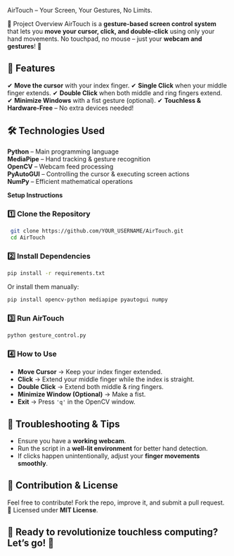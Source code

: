 AirTouch – Your Screen, Your Gestures, No Limits.

📌 Project Overview
AirTouch is a **gesture-based screen control system** that lets you **move your cursor, click, and double-click** using only your hand movements. No touchpad, no mouse – just your **webcam and gestures**! 🚀

## **🎯 Features**
✔ **Move the cursor** with your index finger.
✔ **Single Click** when your middle finger extends.
✔ **Double Click** when both middle and ring fingers extend.
✔ **Minimize Windows** with a fist gesture (optional).
✔ **Touchless & Hardware-Free** – No extra devices needed!

## **🛠 Technologies Used**
**Python** – Main programming language  
**MediaPipe** – Hand tracking & gesture recognition  
**OpenCV** – Webcam feed processing  
**PyAutoGUI** – Controlling the cursor & executing screen actions  
**NumPy** – Efficient mathematical operations  

**Setup Instructions**
### **1️⃣ Clone the Repository**
```sh
 git clone https://github.com/YOUR_USERNAME/AirTouch.git
 cd AirTouch
```

### **2️⃣ Install Dependencies**
```sh
pip install -r requirements.txt
```
Or install them manually:
```sh
pip install opencv-python mediapipe pyautogui numpy
```

### **3️⃣ Run AirTouch**
```sh
python gesture_control.py
```

### **4️⃣ How to Use**
- **Move Cursor** → Keep your index finger extended.
- **Click** → Extend your middle finger while the index is straight.
- **Double Click** → Extend both middle & ring fingers.
- **Minimize Window (Optional)** → Make a fist.
- **Exit** → Press `'q'` in the OpenCV window.

## **📌 Troubleshooting & Tips**
- Ensure you have a **working webcam**.
- Run the script in a **well-lit environment** for better hand detection.
- If clicks happen unintentionally, adjust your **finger movements smoothly**.

## **📌 Contribution & License**
Feel free to contribute! Fork the repo, improve it, and submit a pull request.  
📝 Licensed under **MIT License**.

## **🚀 Ready to revolutionize touchless computing? Let’s go!** 🚀

